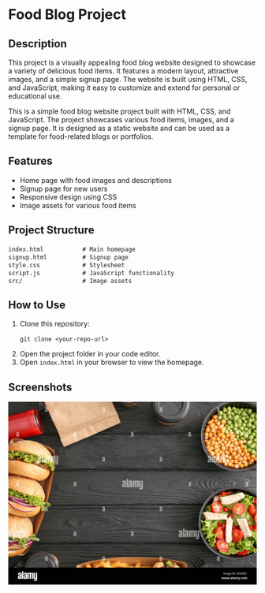 # Food Blog Project

## Description
This project is a visually appealing food blog website designed to showcase a variety of delicious food items. It features a modern layout, attractive images, and a simple signup page. The website is built using HTML, CSS, and JavaScript, making it easy to customize and extend for personal or educational use.

This is a simple food blog website project built with HTML, CSS, and JavaScript. The project showcases various food items, images, and a signup page. It is designed as a static website and can be used as a template for food-related blogs or portfolios.

## Features
- Home page with food images and descriptions
- Signup page for new users
- Responsive design using CSS
- Image assets for various food items

## Project Structure
```
index.html           # Main homepage
signup.html          # Signup page
style.css            # Stylesheet
script.js            # JavaScript functionality
src/                 # Image assets
```

## How to Use
1. Clone this repository:
   ```
   git clone <your-repo-url>
   ```
2. Open the project folder in your code editor.
3. Open `index.html` in your browser to view the homepage.

## Screenshots
![Homepage Screenshot](src/food1.jpg)



